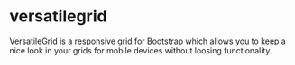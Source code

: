 versatilegrid
=============

VersatileGrid is a responsive grid for Bootstrap which allows you to keep a nice look in your grids for mobile devices without loosing functionality.
